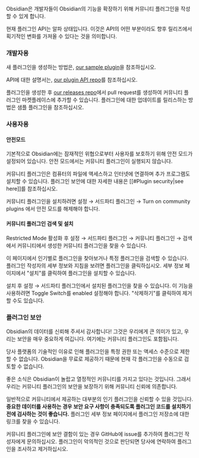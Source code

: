 Obsidian은 개발자들이 Obsidian의 기능을 확장하기 위해 커뮤니티 플러그인을 작성할 수 있게 합니다.

현재 플러그인 API는 알파 상태입니다. 이것은 API의 어떤 부분이라도 향후 릴리즈에서 획기적인 변화를 가져올 수 있다는 것을 의미합니다.

### 개발자용

새 플러그인을 생성하는 방법은, [our sample plugin](https://github.com/obsidianmd/obsidian-sample-plugin)을 참조하십시오.

API에 대한 설명서는, [our plugin API repo](https://github.com/obsidianmd/obsidian-api)를 참조하십시오.

플러그인을 생성한 후 [our releases repo](https://github.com/obsidianmd/obsidian-releases)에서 pull request를 생성하여 커뮤니티 플러그인 마켓플레이스에 추가할 수 있습니다. 플러그인에 대한 업데이트를 릴리스하는 방법은 샘플 플러그인을 참조하십시오.

### 사용자용

#### 안전모드

기본적으로 Obsidian에는 잠재적인 위협으로부터 사용자를 보호하기 위해 안전 모드가 설정되어 있습니다. 안전 모드에서는 커뮤니티 플러그인이 실행되지 않습니다.

커뮤니티 플러그인은 컴퓨터의 파일에 액세스하고 인터넷에 연결하며 추가 프로그램도 설치할 수 있습니다. 플러그인 보안에 대한 자세한 내용은 [[#Plugin security|see here]]를 참조하십시오.

커뮤니티 플러그인을 설치하려면 설정 → 서드파티 플러그인 → Turn on community plugins 에서 안전 모드를 해제해야 합니다.

#### 커뮤니티 플러그인 검색 및 설치

Restricted Mode 활성화 후 설정 → 서드파티 플러그인 → 커뮤니티 플러그인 → 검색에서 커뮤니티에서 생성한 커뮤니티 플러그인을 찾을 수 있습니다.

이 페이지에서 인기별로 플러그인을 찾아보거나 특정 플러그인을 검색할 수 있습니다. 플러그인 작성자의 세부 정보와 지침을 보려면 플러그인을 클릭하십시오. 세부 정보 페이지에서 "설치"를 클릭하여 플러그인을 설치할 수 있습니다.

설치 후 설정 → 서드파티 플러그인에서 설치된 플러그인을 찾을 수 있습니다. 이 기능을 사용하려면 Toggle Switch를 enabled 설정해야 합니다. "삭제하기"를 클릭하여 제거할 수도 있습니다.

### 플러그인 보안

Obsidian의 데이터를 신뢰해 주셔서 감사합니다! 그것은 우리에게 큰 의미가 있고, 우리는 보안을 매우 중요하게 여깁니다. 여기에는 커뮤니티 플러그인도 포함됩니다.

당사 플랫폼의 기술적인 이유로 인해 플러그인을 특정 권한 또는 액세스 수준으로 제한할 수 없습니다. Obsidian을 무료로 제공하기 때문에 현재 각 플러그인을 수동으로 검토할 수 없습니다.

좋은 소식은 Obsidian이 놀랍고 열정적인 커뮤니티를 가지고 있다는 것입니다. 그래서 우리는 커뮤니티 플러그인의 보안을 보장하기 위해 커뮤니티 신뢰에 의존합니다.

일반적으로 커뮤니티에서 제공하는 대부분의 인기 플러그인을 신뢰할 수 있을 것입니다. **중요한 데이터를 사용하는 경우 보안 요구 사항이 충족되도록 플러그인 코드를 설치하기 전에 검사하는 것이 좋습니다.** 플러그인 세부 정보 페이지에서 플러그인 저장소에 대한 링크를 찾을 수 있습니다.

커뮤니티 플러그인에 보안 결함이 있는 경우 GitHub에 issue를 추가하여 플러그인 작성자에게 문의하십시오. 플러그인이 악의적인 것으로 판단되면 당사에 연락하여 플러그인을 조사하고 제거하십시오.
